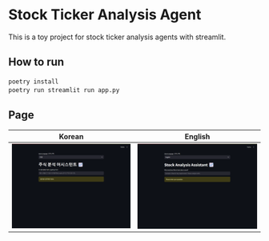 # Stock Ticker Analysis Agent

This is a toy project for stock ticker analysis agents with streamlit.

## How to run

```bash
poetry install
poetry run streamlit run app.py
```

## Page

| Korean | English |
|--------|---------|
| ![init_page_ko](images/init_page_ko.png) | ![init_page_en](images/init_page_en.png) |

<!-- ![newsletter_page](images/after_run.png) -->
